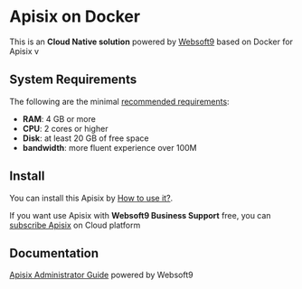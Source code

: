 # Apisix on Docker  

This is an **Cloud Native solution** powered by [Websoft9](https://www.websoft9.com) based on Docker for Apisix v

## System Requirements

The following are the minimal [recommended requirements](https://github.com/apache/apisix-docker):

* **RAM**: 4 GB or more
* **CPU**: 2 cores or higher
* **Disk**: at least 20 GB of free space
* **bandwidth**: more fluent experience over 100M  

## Install

You can install this Apisix by [How to use it?](https://github.com/Websoft9/docker-library#how-to-use-it).   

If you want use Apisix with **Websoft9 Business Support** free, you can [subscribe Apisix](https://www.websoft9.com/apps) on Cloud platform

## Documentation

[Apisix Administrator Guide](https://support.websoft9.com/docs/apisix) powered by Websoft9
